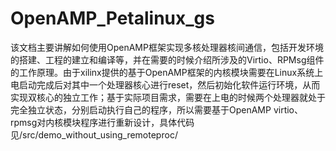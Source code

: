# OpenAMP_Petalinux_gs
该文档主要讲解如何使用OpenAMP框架实现多核处理器核间通信，包括开发环境的搭建、工程的建立和编译等，并在需要的时候介绍所涉及的Virtio、RPMsg组件的工作原理。由于xilinx提供的基于OpenAMP框架的内核模块需要在Linux系统上电启动完成后对其中一个处理器核心进行reset，然后初始化软件运行环境，从而实现双核心的独立工作；基于实际项目需求，需要在上电的时候两个处理器就处于完全独立状态，分别启动执行自己的程序，所以需要基于OpenAMP virtio、rpmsg对内核模块程序进行重新设计，具体代码见/src/demo_without_using_remoteproc/
